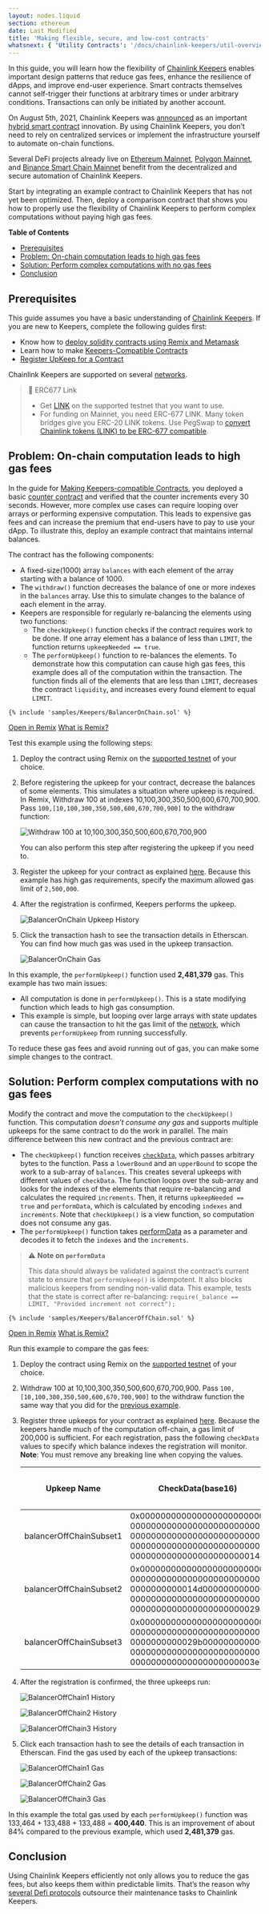 ```yaml
---
layout: nodes.liquid
section: ethereum
date: Last Modified
title: 'Making flexible, secure, and low-cost contracts'
whatsnext: { 'Utility Contracts': '/docs/chainlink-keepers/util-overview/', 'FAQs': '/docs/chainlink-keepers/faqs/' }
---
```


In this guide, you will learn how the flexibility of [Chainlink Keepers](https://chain.link/keepers) enables important design patterns that reduce gas fees, enhance the resilience of dApps, and improve end-user experience. Smart contracts themselves cannot self-trigger their functions at arbitrary times or under arbitrary conditions. Transactions can only be initiated by another account.

On August 5th, 2021, Chainlink Keepers was [announced](https://blog.chain.link/chainlink-keepers-is-now-live-on-mainnet/) as an important [hybrid smart contract](https://blog.chain.link/hybrid-smart-contracts-explained/) innovation. By using Chainlink Keepers, you don’t need to rely on centralized services or implement the infrastructure yourself to automate on-chain functions.

Several DeFi projects already live on [Ethereum Mainnet](https://keepers.chain.link/mainnet), [Polygon Mainnet](https://keepers.chain.link/polygon), and [Binance Smart Chain Mainnet](https://keepers.chain.link/bsc) benefit from the decentralized and secure automation of Chainlink Keepers.

Start by integrating an example contract to Chainlink Keepers that has not yet been optimized. Then, deploy a comparison contract that shows you how to properly use the flexibility of Chainlink Keepers to perform complex computations without paying high gas fees.

**Table of Contents**

- [Prerequisites](#prerequisites)
- [Problem: On-chain computation leads to high gas fees](#problem-on-chain-computation-leads-to-high-gas-fees)
- [Solution: Perform complex computations with no gas fees](#solution-perform-complex-computations-with-no-gas-fees)
- [Conclusion](#conclusion)

## Prerequisites

This guide assumes you have a basic understanding of [Chainlink Keepers](https://chain.link/keepers). If you are new to Keepers, complete the following guides first:

- Know how to [deploy solidity contracts using Remix and Metamask](/docs/deploy-your-first-contract/)
- Learn how to make [Keepers-Compatible Contracts](/docs/chainlink-keepers/compatible-contracts/)
- [Register UpKeep for a Contract](/docs/chainlink-keepers/register-upkeep/)

Chainlink Keepers are supported on several [networks](../supported-networks).

> 📘 ERC677 Link
>
> - Get [LINK](/docs/link-token-contracts/) on the supported testnet that you want to use.
> - For funding on Mainnet, you need ERC-677 LINK. Many token bridges give you ERC-20 LINK tokens. Use PegSwap to [convert Chainlink tokens (LINK) to be ERC-677 compatible](https://pegswap.chain.link/).

## Problem: On-chain computation leads to high gas fees

In the guide for [Making Keepers-compatible Contracts](/docs/chainlink-keepers/compatible-contracts/), you deployed a basic [counter contract](/docs/chainlink-keepers/compatible-contracts/#example-contract) and verified that the counter increments every 30 seconds. However, more complex use cases can require looping over arrays or performing expensive computation. This leads to expensive gas fees and can increase the premium that end-users have to pay to use your dApp. To illustrate this, deploy an example contract that maintains internal balances.

The contract has the following components:

- A fixed-size(1000) array `balances` with each element of the array starting with a balance of 1000.
- The `withdraw()` function decreases the balance of one or more indexes in the `balances` array. Use this to simulate changes to the balance of each element in the array.
- Keepers are responsible for regularly re-balancing the elements using two functions:
  - The `checkUpkeep()` function checks if the contract requires work to be done. If one array element has a balance of less than `LIMIT`, the function returns `upkeepNeeded == true`.
  - The `performUpkeep()` function to re-balances the elements. To demonstrate how this computation can cause high gas fees, this example does all of the computation within the transaction. The function finds all of the elements that are less than `LIMIT`, decreases the contract `liquidity`, and increases every found element to equal `LIMIT`.

```solidity
{% include 'samples/Keepers/BalancerOnChain.sol' %}
```

<div class="remix-callout">
    <a href="https://remix.ethereum.org/#url=https://docs.chain.link/samples/Keepers/BalancerOnChain.sol" >Open in Remix</a>
    <a href="/docs/conceptual-overview/#what-is-remix" >What is Remix?</a>
</div>

Test this example using the following steps:

1. Deploy the contract using Remix on the [supported testnet](../supported-networks) of your choice.

1. Before registering the upkeep for your contract, decrease the balances of some elements. This simulates a situation where upkeep is required. In Remix, Withdraw 100 at indexes 10,100,300,350,500,600,670,700,900. Pass `100,[10,100,300,350,500,600,670,700,900]` to the withdraw function:

   ![Withdraw 100 at 10,100,300,350,500,600,670,700,900](/images/contract-devs/keeper/balancerOnChain-withdraw.png)

   You can also perform this step after registering the upkeep if you need to.

1. Register the upkeep for your contract as explained [here](/docs/chainlink-keepers/register-upkeep/). Because this example has high gas requirements, specify the maximum allowed gas limit of `2,500,000`.

1. After the registration is confirmed, Keepers performs the upkeep.

   ![BalancerOnChain Upkeep History](/images/contract-devs/keeper/balancerOnChain-history.png)

1. Click the transaction hash to see the transaction details in Etherscan. You can find how much gas was used in the upkeep transaction.

   ![BalancerOnChain Gas](/images/contract-devs/keeper/balancerOnChain-gas.png)

In this example, the `performUpkeep()` function used **2,481,379** gas. This example has two main issues:

- All computation is done in `performUpkeep()`. This is a state modifying function which leads to high gas consumption.
- This example is simple, but looping over large arrays with state updates can cause the transaction to hit the gas limit of the [network](../supported-networks), which prevents `performUpkeep` from running successfully.  

To reduce these gas fees and avoid running out of gas, you can make some simple changes to the contract.

## Solution: Perform complex computations with no gas fees

Modify the contract and move the computation to the `checkUpkeep()` function. This computation _doesn’t consume any gas_ and supports multiple upkeeps for the same contract to do the work in parallel. The main difference between this new contract and the previous contract are:

- The `checkUpkeep()` function receives [`checkData`](/docs/chainlink-keepers/compatible-contracts/#checkdata), which passes arbitrary bytes to the function. Pass a `lowerBound` and an `upperBound` to scope the work to a sub-array of `balances`. This creates several upkeeps with different values of `checkData`. The function loops over the sub-array and looks for the indexes of the elements that require re-balancing and calculates the required `increments`. Then, it returns `upkeepNeeded == true` and `performData`, which is calculated by encoding `indexes` and `increments`. Note that `checkUpkeep()` is a view function, so computation does not consume any gas.
- The `performUpkeep()` function takes [performData](/docs/chainlink-keepers/compatible-contracts/#performdata-1) as a parameter and decodes it to fetch the `indexes` and the `increments`.

> ⚠️ **Note on `performData`**
>
> This data should always be validated against the contract’s current state to ensure that `performUpkeep()` is idempotent. It also blocks malicious keepers from sending non-valid data. This example, tests that the state is correct after re-balancing:
> `require(_balance == LIMIT, "Provided increment not correct");`

```solidity
{% include 'samples/Keepers/BalancerOffChain.sol' %}
```

<div class="remix-callout">
    <a href="https://remix.ethereum.org/#url=https://docs.chain.link/samples/Keepers/BalancerOffChain.sol" >Open in Remix</a>
    <a href="/docs/conceptual-overview/#what-is-remix" >What is Remix?</a>
</div>

Run this example to compare the gas fees:

1. Deploy the contract using Remix on the [supported testnet](../supported-networks) of your choice.

1. Withdraw 100 at 10,100,300,350,500,600,670,700,900. Pass `100,[10,100,300,350,500,600,670,700,900]` to the withdraw function the same way that you did for the [previous example](#problem-on-chain-computation-leads-to-high-gas-fees).

1. Register three upkeeps for your contract as explained [here](/docs/chainlink-keepers/register-upkeep/). Because the keepers handle much of the computation off-chain, a gas limit of 200,000 is sufficient. For each registration, pass the following `checkData` values to specify which balance indexes the registration will monitor. **Note**: You must remove any breaking line when copying the values.

   | Upkeep Name             | CheckData(base16)                                                                                                                                      | Remark: calculated using [`abi.encode()`](https://docs.soliditylang.org/en/develop/abi-spec.html#strict-encoding-mode) |
   | ----------------------- | ------------------------------------------------------------------------------------------------------------------------------------------------------ | ---------------------------------------------------------------------------------------------------------------------- |
   | balancerOffChainSubset1 | 0x000000000000000000000000<br/>00000000000000000000000000<br/>00000000000000000000000000<br/>00000000000000000000000000<br/>0000000000000000000000014c | lowerBound: 0<br/>upperBound: 332                                                                                      |
   | balancerOffChainSubset2 | 0x000000000000000000000000<br/>00000000000000000000000000<br/>0000000000014d000000000000<br/>00000000000000000000000000<br/>0000000000000000000000029a | lowerBound: 333<br/>upperBound: 666                                                                                    |
   | balancerOffChainSubset3 | 0x000000000000000000000000<br/>00000000000000000000000000<br/>0000000000029b000000000000<br/>00000000000000000000000000<br/>000000000000000000000003e7 | lowerBound: 667<br/>upperBound: 999                                                                                    |

1. After the registration is confirmed, the three upkeeps run:

   ![BalancerOffChain1 History](/images/contract-devs/keeper/balancerOffChain1-history.png 'balancerOffChainSubset1')

   ![BalancerOffChain2 History](/images/contract-devs/keeper/balancerOffChain2-history.png 'balancerOffChainSubset2')

   ![BalancerOffChain3 History](/images/contract-devs/keeper/balancerOffChain3-history.png 'balancerOffChainSubset3')

1. Click each transaction hash to see the details of each transaction in Etherscan. Find the gas used by each of the upkeep transactions:

   ![BalancerOffChain1 Gas](/images/contract-devs/keeper/balancerOffChain1-gas.png 'balancerOffChainSubset1')

   ![BalancerOffChain2 Gas](/images/contract-devs/keeper/balancerOffChain2-gas.png 'balancerOffChainSubset2')

   ![BalancerOffChain3 Gas](/images/contract-devs/keeper/balancerOffChain3-gas.png 'balancerOffChainSubset3')

In this example the total gas used by each `performUpkeep()` function was 133,464 + 133,488 + 133,488 = **400,440**. This is an improvement of about 84% compared to the previous example, which used **2,481,379** gas.

## Conclusion

Using Chainlink Keepers efficiently not only allows you to reduce the gas fees, but also keeps them within predictable limits. That’s the reason why [several Defi protocols](https://chainlinktoday.com/prominent-founders-examine-chainlink-keepers-role-in-defis-evolution/) outsource their maintenance tasks to Chainlink Keepers.
